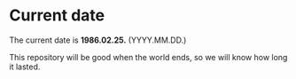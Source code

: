 # Current date

The current date is **1986.02.25.** (YYYY.MM.DD.)

This repository will be good when the world ends, so we will know how long it lasted.
